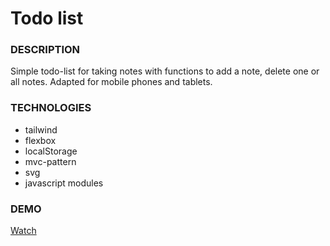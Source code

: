 # Todo list

### DESCRIPTION

Simple todo-list for taking notes with functions to add a note, delete one or all notes. 
Adapted for mobile phones and tablets.

### TECHNOLOGIES

- tailwind
- flexbox
- localStorage
- mvc-pattern
- svg
- javascript modules

### DEMO

[Watch](https://varvaraborodina.github.io/todo-list-mvc)
